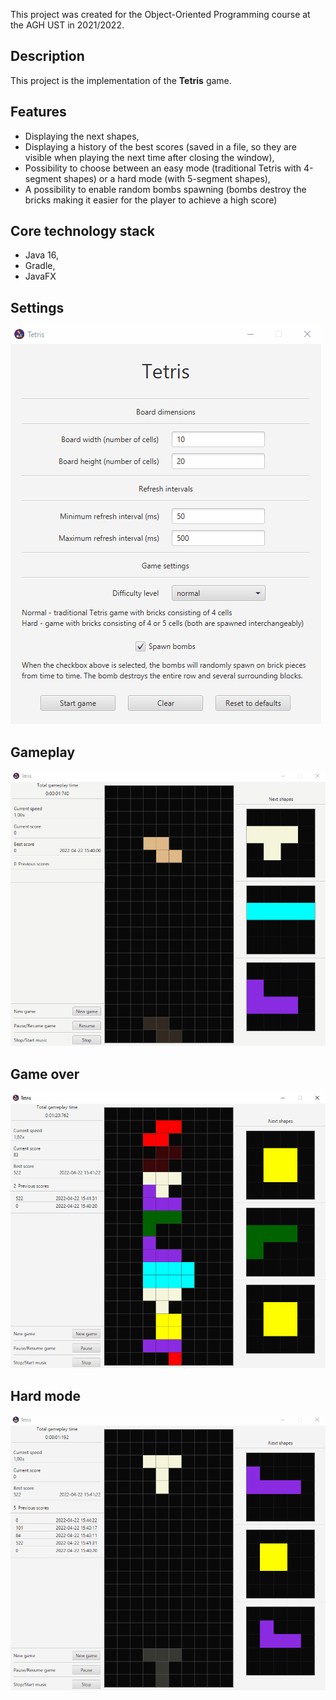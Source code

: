 This project was created for the Object-Oriented Programming course at the AGH UST in 2021/2022.

## Description
This project is the implementation of the **Tetris** game.

## Features
- Displaying the next shapes,
- Displaying a history of the best scores (saved in a file, so they are visible when playing the next time after closing the window),
- Possibility to choose between an easy mode (traditional Tetris with 4-segment shapes) or a hard mode (with 5-segment shapes),
- A possibility to enable random bombs spawning (bombs destroy the bricks making it easier for the player to achieve a high score)

## Core technology stack
- Java 16,
- Gradle,
- JavaFX

## Settings
![Settings](/docs/settings.gif)

## Gameplay
![Gameplay](/docs/gameplay.gif)

## Game over
![Game over](/docs/gameover.gif)

## Hard mode
![Hard mode](/docs/hardmode.gif)
